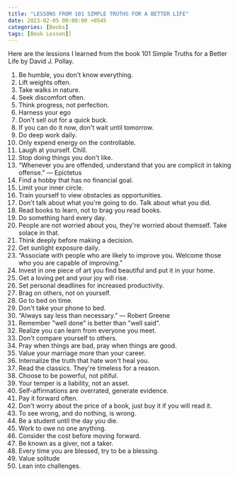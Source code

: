 ```yaml
---
title: "LESSONS FROM 101 SIMPLE TRUTHS FOR A BETTER LIFE"
date: 2023-02-05 00:00:00 +0545
categories: [Books]
tags: [Book Lesson]]
---
```


Here are the lessions I learned from the book 101 Simple Truths for a Better Life by David J. Pollay.

1. Be humble, you don't know everything.
2. Lift weights often.
3. Take walks in nature.
4. Seek discomfort often.
5. Think progress, not perfection.
6. Harness your ego
7. Don't sell out for a quick buck.
8. If you can do it now, don't wait until tomorrow.
9. Do deep work daily.
10. Only expend energy on the controllable.
11. Laugh at yourself. Chill.
12. Stop doing things you don't like.
13. “Whenever you are offended, understand that you are complicit in taking offense.” — Epictetus
14. Find a hobby that has no financial goal.
15. Limit your inner circle.
16. Train yourself to view obstacles as opportunities.
17. Don't talk about what you're going to do. Talk about what you did.
18. Read books to learn, not to brag you read books.
19. Do something hard every day.
20. People are not worried about you, they're worried about themself. Take solace in that.
21. Think deeply before making a decision.
22. Get sunlight exposure daily.
23. “Associate with people who are likely to improve you. Welcome those who you are capable of improving.”
24. Invest in one piece of art you find beautiful and put it in your home.
25. Get a loving pet and your joy will rise.
26. Set personal deadlines for increased productivity.
27. Brag on others, not on yourself.
28. Go to bed on time.
29. Don't take your phone to bed.
30. “Always say less than necessary.” — Robert Greene
31. Remember "well done" is better than "well said".
32. Realize you can learn from everyone you meet.
33. Don't compare yourself to others.
34. Pray when things are bad, pray when things are good.
35. Value your marriage more than your career.
36. Internalize the truth that hate won't heal you.
37. Read the classics. They're timeless for a reason.
38. Choose to be powerful, not pitiful.
39. Your temper is a liability, not an asset.
40. Self-affirmations are overrated, generate evidence.
41. Pay it forward often.
42. Don't worry about the price of a book, just buy it if you will read it.
43. To see wrong, and do nothing, is wrong.
44. Be a student until the day you die.
45. Work to owe no one anything.
46. Consider the cost before moving forward.
47. Be known as a giver, not a taker.
48. Every time you are blessed, try to be a blessing.
49. Value solitude
50. Lean into challenges.

